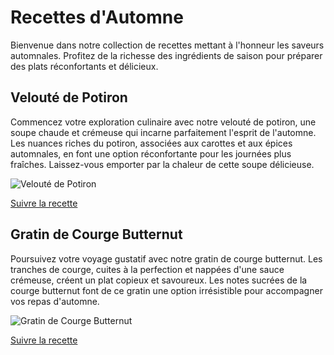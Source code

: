 # Recettes d'Automne

Bienvenue dans notre collection de recettes mettant à l'honneur les saveurs automnales. Profitez de la richesse des ingrédients de saison pour préparer des plats réconfortants et délicieux.

## Velouté de Potiron

Commencez votre exploration culinaire avec notre velouté de potiron, une soupe chaude et crémeuse qui incarne parfaitement l'esprit de l'automne. Les nuances riches du potiron, associées aux carottes et aux épices automnales, en font une option réconfortante pour les journées plus fraîches. Laissez-vous emporter par la chaleur de cette soupe délicieuse.

![Velouté de Potiron](/images/veloute-potiron.webp)

[Suivre la recette](recettes/veloute-potiron)

## Gratin de Courge Butternut

Poursuivez votre voyage gustatif avec notre gratin de courge butternut. Les tranches de courge, cuites à la perfection et nappées d'une sauce crémeuse, créent un plat copieux et savoureux. Les notes sucrées de la courge butternut font de ce gratin une option irrésistible pour accompagner vos repas d'automne.

![Gratin de Courge Butternut](/images/gratin-courge-butternut.webp)

[Suivre la recette](recettes/gratin-courge-butternut)